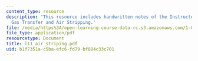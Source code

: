 ```yaml
---
content_type: resource
description: 'This resource includes handwritten notes of the Instructor on the topic:
  Gas Transfer and Air Stripping.'
file: /media/https%3A/open-learning-course-data-rc.s3.amazonaws.com/1-85-water-and-wastewater-treatment-engineering-spring-2006/b1f7351ac5baefc6fd79bf884c33c701_l11_air_striping.pdf
file_type: application/pdf
resourcetype: Document
title: l11_air_striping.pdf
uid: b1f7351a-c5ba-efc6-fd79-bf884c33c701
---
```

